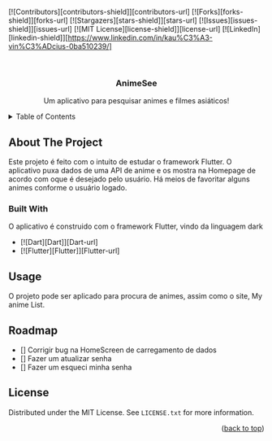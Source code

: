 <!-- Improved compatibility of back to top link: See: https://github.com/othneildrew/Best-README-Template/pull/73 -->
<!--
*** Thanks for checking out the Best-README-Template. If you have a suggestion
*** that would make this better, please fork the repo and create a pull request
*** or simply open an issue with the tag "enhancement".
*** Don't forget to give the project a star!
*** Thanks again! Now go create something AMAZING! :D
-->



<!-- PROJECT SHIELDS -->
<!--
*** I'm using markdown "reference style" links for readability.
*** Reference links are enclosed in brackets [ ] instead of parentheses ( ).
*** See the bottom of this document for the declaration of the reference variables
*** for contributors-url, forks-url, etc. This is an optional, concise syntax you may use.
*** https://www.markdownguide.org/basic-syntax/#reference-style-links
-->
[![Contributors][contributors-shield]][contributors-url]
[![Forks][forks-shield]][forks-url]
[![Stargazers][stars-shield]][stars-url]
[![Issues][issues-shield]][issues-url]
[![MIT License][license-shield]][license-url]
[![LinkedIn][linkedin-shield]][https://www.linkedin.com/in/kau%C3%A3-vin%C3%ADcius-0ba510239/]



<!-- PROJECT LOGO -->
<br />
<div align="center">

  <h3 align="center">AnimeSee</h3>

  <p align="center">
    Um aplicativo para pesquisar animes e filmes asiáticos!
  </p>
</div>



<!-- TABLE OF CONTENTS -->
<details>
  <summary>Table of Contents</summary>
  <ol>
    <li>
      <a href="#about-the-project">About The Project</a>
      <ul>
        <li><a href="#built-with">Built With</a></li>
      </ul>
    </li>
    <li>
      <a href="#getting-started">Getting Started</a>
    </li>
    <li><a href="#usage">Usage</a></li>
    <li><a href="#roadmap">Roadmap</a></li>
    <li><a href="#license">License</a></li>
  </ol>
</details>



<!-- ABOUT THE PROJECT -->
## About The Project

Este projeto é feito com o intuito de estudar o framework Flutter. O aplicativo puxa dados de uma API de anime e os mostra na Homepage de acordo com oque é desejado pelo usuário. Há meios de favoritar alguns animes conforme o usuário logado.



### Built With

O aplicativo é construido com o framework Flutter, vindo da linguagem dark

* [![Dart][Dart]][Dart-url]
* [![Flutter][Flutter]][Flutter-url]


<!-- USAGE EXAMPLES -->
## Usage

O projeto pode ser aplicado para procura de animes, assim como o site, My anime List.

<!-- ROADMAP -->
## Roadmap

- [] Corrigir bug na HomeScreen de carregamento de dados
- [] Fazer um atualizar senha
- [] Fazer um esqueci minha senha

<!-- LICENSE -->
## License

Distributed under the MIT License. See `LICENSE.txt` for more information.

<p align="right">(<a href="#readme-top">back to top</a>)</p>
